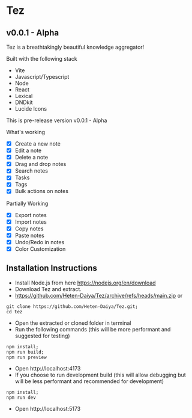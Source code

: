 # Tez
## v0.0.1 - Alpha
Tez is a breathtakingly beautiful knowledge aggregator!

Built with the following stack

- Vite
- Javascript/Typescript
- Node
- React
- Lexical
- DNDkit
- Lucide Icons

This is pre-release version v0.0.1 - Alpha

What's working
- [x] Create a new note
- [x] Edit a note
- [x] Delete a note
- [x] Drag and drop notes
- [x] Search notes
- [x] Tasks
- [x] Tags
- [x] Bulk actions on notes

Partially Working
- [x] Export notes
- [x] Import notes
- [x] Copy notes
- [x] Paste notes
- [x] Undo/Redo in notes
- [x] Color Customization

## Installation Instructions

- Install Node.js from here https://nodejs.org/en/download
- Download Tez and extract.
- https://github.com/Heten-Daiya/Tez/archive/refs/heads/main.zip
or
```
git clone https://github.com/Heten-Daiya/Tez.git;
cd tez
```
- Open the extracted or cloned folder in terminal
- Run the following commands (this will be more performant and suggested for testing)

```
npm install;
npm run build;
npm run preview
```
- Open http://localhost:4173
- If you choose to run development build (this will allow debugging but will be less performant and recommended for development)
```
npm install;
npm run dev
```
- Open http://localhost:5173